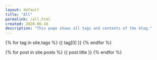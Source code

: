 ```yaml
---
layout: default
title: "All"
permalink: /all.html
created: 2020-06-16
description: "This page shows all tags and contents of the blog."
---
```


{% for tag in site.tags %}
  {{ tag[0] }}
{% endfor %}

{% for post in site.posts %}
  {{ post.title }}
{% endfor %}
